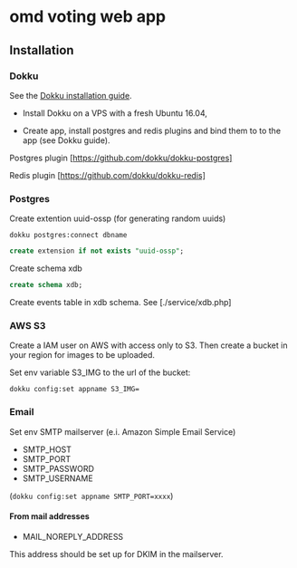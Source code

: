 # omd voting web app

## Installation

### Dokku

See the [Dokku installation guide](http://dokku.viewdocs.io/dokku/getting-started/installation).

* Install Dokku on a VPS with a fresh Ubuntu 16.04,

* Create app, install postgres and redis plugins and bind them to to the app (see Dokku guide).

Postgres plugin  [https://github.com/dokku/dokku-postgres]

Redis plugin [https://github.com/dokku/dokku-redis]

### Postgres

Create extention uuid-ossp (for generating random uuids)

```shell
dokku postgres:connect dbname
```

```sql
create extension if not exists "uuid-ossp";
```

Create schema xdb
```sql
create schema xdb;
```
Create events table in xdb schema. See [./service/xdb.php]

### AWS S3
Create a IAM user on AWS with access only to S3. Then create a bucket in your region for images to be uploaded.

Set env variable S3_IMG to the url of the bucket:
```shell
dokku config:set appname S3_IMG=
```

### Email

Set env  SMTP mailserver (e.i. Amazon Simple Email Service)
* SMTP_HOST
* SMTP_PORT
* SMTP_PASSWORD
* SMTP_USERNAME

(`dokku config:set appname SMTP_PORT=xxxx`)

#### From mail addresses

* MAIL_NOREPLY_ADDRESS

This address should be set up for DKIM in the mailserver.





